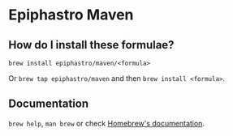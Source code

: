 # Epiphastro Maven

## How do I install these formulae?

`brew install epiphastro/maven/<formula>`

Or `brew tap epiphastro/maven` and then `brew install <formula>`.

## Documentation

`brew help`, `man brew` or check [Homebrew's documentation](https://docs.brew.sh).
